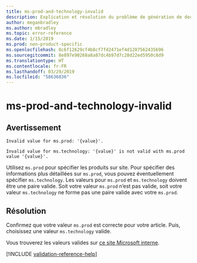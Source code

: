 ```yaml
---
title: ms-prod-and-technology-invalid
description: Explication et résolution du problème de génération de documents ms-prod-and-technology-invalid
author: meganbradley
ms.author: mbradley
ms.topic: error-reference
ms.date: 1/15/2019
ms.prod: non-product-specific
ms.openlocfilehash: 8c6f12629cf4b8cf7fd2471ef4d1287562435696
ms.sourcegitcommit: 8e897e90268a8a87dc4b97d7c28d22ed5950c8d9
ms.translationtype: HT
ms.contentlocale: fr-FR
ms.lasthandoff: 03/29/2019
ms.locfileid: "58636836"
---
```

# <a name="ms-prod-and-technology-invalid"></a>ms-prod-and-technology-invalid

## <a name="warning"></a>Avertissement

`Invalid value for ms.prod: '{value}'.`

`Invalid value for ms.technology: '{value}' is not valid with ms.prod value '{value}'.`

Utilisez `ms.prod` pour spécifier les produits sur site. Pour spécifier des informations plus détaillées sur `ms.prod`, vous pouvez éventuellement spécifier `ms.technology`. Les valeurs pour `ms.prod` et `ms.technology` doivent être une paire valide. Soit votre valeur `ms.prod` n’est pas valide, soit votre valeur `ms.technology` ne forme pas une paire valide avec votre `ms.prod`.

## <a name="resolution"></a>Résolution

Confirmez que votre valeur `ms.prod` est correcte pour votre article. Puis, choisissez une valeur `ms.technology` valide.

Vous trouverez les valeurs valides sur [ce site Microsoft interne](https://docsmetadatatool.azurewebsites.net/allowlists).

<!--make sure to add this file to your includes folder and verify the path-->
[!INCLUDE [validation-reference-help](includes/validation-reference-help.md)]
